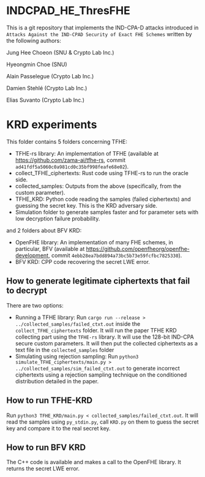 # INDCPAD_HE_ThresFHE

This is a git repository that implements the IND-CPA-D attacks introduced in ``Attacks Against the IND-CPAD Security of Exact FHE Schemes`` written by the following authors:

Jung Hee Choeon (SNU & Crypto Lab Inc.)

Hyeongmin Choe (SNU)

Alain Passelegue (Crypto Lab Inc.)

Damien Stehlé (Crypto Lab Inc.)

Elias Suvanto (Crypto Lab Inc.)

# KRD experiments

This folder contains 5 folders concerning TFHE:
-   TFHE-rs library: An implementation of TFHE (available at https://github.com/zama-ai/tfhe-rs, commit ``ad41fdf5a5060c0a981cd0c35bf998feafe68e02``). 
-   collect\_TFHE\_ciphertexts: Rust code using TFHE-rs to run the oracle side. 
-   collected\_samples: Outputs from the above (specifically, from the custom parameter). 
-   TFHE\_KRD: Python code reading the samples (failed ciphertexts) and guessing the secret key. This is the KRD adversary side. 
-   Simulation folder to generate samples faster and for parameter sets with low decryption failure probability. 

and 2 folders about BFV KRD:
-   OpenFHE library: An implementation of many FHE schemes, in particular, BFV (available at https://github.com/openfheorg/openfhe-development, commit ``4ebb28ea7bdd894a73bc5b73e59fcfbc7825330``). 
-   BFV KRD: CPP code recovering the secret LWE error. 

## How to generate legitimate ciphertexts that fail to decrypt

There are two options:
-   Running a TFHE library: Run  ```cargo run --release > ../collected_samples/failed_ctxt.out``` inside the ```collect_TFHE_ciphertexts``` folder.
It will run the paper TFHE KRD collecting part using the ```TFHE-rs``` library.
It will use the 128-bit IND-CPA secure custom parameters. It will then put the collected ciphertexts as a text file in the ```collected_samples``` folder
-   Simulating using rejection sampling: Run  `python3 simulate_TFHE_ciphertexts/main.py > ../collected_samples/sim_failed_ctxt.out` to generate incorrect ciphertexts using a rejection sampling technique on the conditioned distribution detailed in the paper.

## How to run TFHE-KRD

Run `python3 TFHE_KRD/main.py < collected_samples/failed_ctxt.out`.
It will read the samples using ```py_stdin.py```, call `KRD.py` on them to guess the secret key and compare it to the real secret key.

## How to run BFV KRD

The C++ code is available and makes a call to the OpenFHE library. It returns the secret LWE error. 
